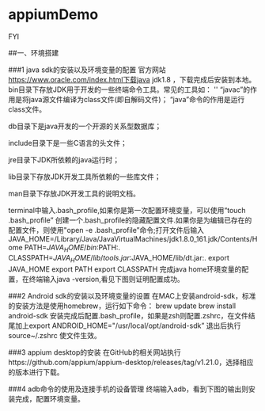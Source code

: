 # appiumDemo
FYI 

##一、环境搭建

###1 java sdk的安装以及环境变量的配置
   官方网站 https://www.oracle.com/index.html下载java jdk1.8 ，下载完成后安装到本地。
bin目录下存放JDK用于开发的一些终端命令工具。常见的工具如：
''
   “javac”的作用是将java源文件编译为class文件(即自解码文件)；
“java”命令的作用是运行class文件。

db目录下是java开发的一个开源的关系型数据库；

include目录下是一些C语言的头文件；

jre目录下JDK所依赖的java运行时；

lib目录下存放JDK开发工具所依赖的一些库文件；

man目录下存放JDK开发工具的说明文档。

terminal中输入.bash_profile,如果你是第一次配置环境变量，可以使用“touch .bash_profile” 创建一个.bash_profile的隐藏配置文件.如果你是为编辑已存在的配置文件，则使用"open -e .bash_profile”命令;打开文件后输入
JAVA_HOME=/Library/Java/JavaVirtualMachines/jdk1.8.0_161.jdk/Contents/Home
PATH=$JAVA_HOME/bin:$PATH:.
CLASSPATH=$JAVA_HOME/lib/tools.jar:$JAVA_HOME/lib/dt.jar:.
export JAVA_HOME
export PATH
export CLASSPATH
完成java home环境变量的配置，在终端输入java -version,看见下图则证明配置成功。


###2 Android sdk的安装以及环境变量的设置
在MAC上安装android-sdk，标准的安装方法是使用homebrew，运行如下命令：
brew update
brew install android-sdk
安装完成后配置.bash_profile，如果是zsh则配置.zshrc，在文件结尾加上export ANDROID_HOME="/usr/local/opt/android-sdk”
退出后执行
source~/.zshrc
使文件生效。

###3 appium desktop的安装
在GitHub的相关网站执行https://github.com/appium/appium-desktop/releases/tag/v1.21.0，选择相应的版本进行下载。

###4 adb命令的使用及连接手机的设备管理
终端输入adb，看到下图的输出则安装完成，配置环境变量。

